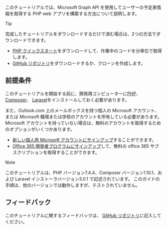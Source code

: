 <!-- markdownlint-disable MD002 MD041 -->

このチュートリアルでは、Microsoft Graph API を使用してユーザーの予定表情報を取得する PHP web アプリを構築する方法について説明します。

> [!TIP]
> 完成したチュートリアルをダウンロードするだけで済む場合は、2つの方法でダウンロードできます。
>
> - [PHP クイックスタート](https://developer.microsoft.com/graph/quick-start?platform=option-php)をダウンロードして、作業中のコードを分単位で取得します。
> - [GitHub リポジトリ](https://github.com/microsoftgraph/msgraph-training-phpapp)をダウンロードするか、クローンを作成します。

## <a name="prerequisites"></a>前提条件

このチュートリアルを開始する前に、開発用コンピューターに[PHP](http://php.net/downloads.php)、 [Composer](https://getcomposer.org/)、 [Laravel](https://laravel.com/)をインストールしておく必要があります。

また、Outlook.com 上のメールボックスを持つ個人の Microsoft アカウント、または Microsoft 職場または学校のアカウントを所有している必要があります。 Microsoft アカウントを持っていない場合は、無料のアカウントを取得するためのオプションがいくつかあります。

- [新しい個人用 Microsoft アカウントにサインアップ](https://signup.live.com/signup?wa=wsignin1.0&rpsnv=12&ct=1454618383&rver=6.4.6456.0&wp=MBI_SSL_SHARED&wreply=https://mail.live.com/default.aspx&id=64855&cbcxt=mai&bk=1454618383&uiflavor=web&uaid=b213a65b4fdc484382b6622b3ecaa547&mkt=E-US&lc=1033&lic=1)することができます。
- [Office 365 開発者プログラムにサインアップ](https://developer.microsoft.com/office/dev-program)して、無料の office 365 サブスクリプションを取得することができます。

> [!NOTE]
> このチュートリアルは、PHP バージョン7.4.4、Composer バージョン1.10.1、および Laravel インストーラバージョン3.0.1 で記述されています。 このガイドの手順は、他のバージョンでは動作しますが、テストされていません。

## <a name="feedback"></a>フィードバック

このチュートリアルに関するフィードバックは、 [GitHub リポジトリ](https://github.com/microsoftgraph/msgraph-training-phpapp)に記入してください。
